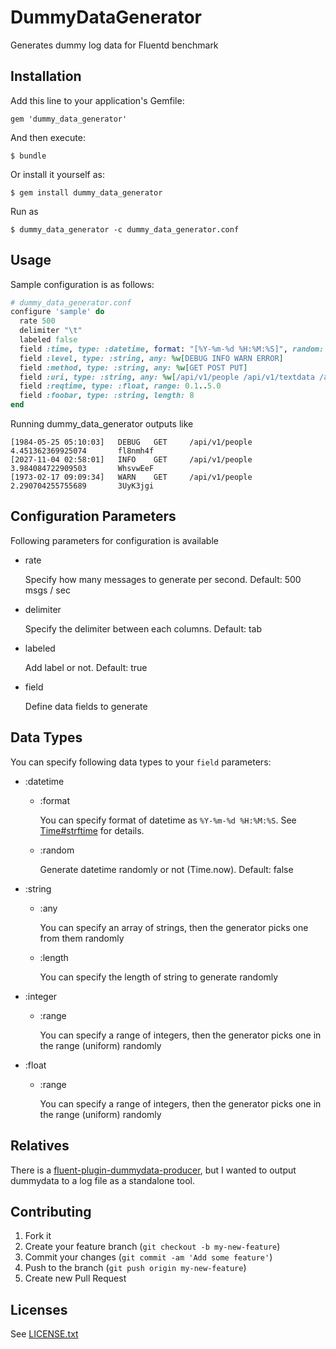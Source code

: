 # DummyDataGenerator

Generates dummy log data for Fluentd benchmark 

## Installation

Add this line to your application's Gemfile:

    gem 'dummy_data_generator'

And then execute:

    $ bundle

Or install it yourself as:

    $ gem install dummy_data_generator

Run as

    $ dummy_data_generator -c dummy_data_generator.conf

## Usage

Sample configuration is as follows:

```ruby
# dummy_data_generator.conf
configure 'sample' do
  rate 500
  delimiter "\t"
  labeled false
  field :time, type: :datetime, format: "[%Y-%m-%d %H:%M:%S]", random: true
  field :level, type: :string, any: %w[DEBUG INFO WARN ERROR]
  field :method, type: :string, any: %w[GET POST PUT]
  field :uri, type: :string, any: %w[/api/v1/people /api/v1/textdata /api/v1/messages]
  field :reqtime, type: :float, range: 0.1..5.0
  field :foobar, type: :string, length: 8
end 
```

Running dummy_data_generator outputs like

```
[1984-05-25 05:10:03]   DEBUG   GET     /api/v1/people  4.451362369925074       fl8nmh4f
[2027-11-04 02:58:01]   INFO    GET     /api/v1/people  3.984084722909503       WhsvwEeF
[1973-02-17 09:09:34]   WARN    GET     /api/v1/people  2.290704255755689       3UyK3jgi
```

## Configuration Parameters

Following parameters for configuration is available

* rate

    Specify how many messages to generate per second. Default: 500 msgs / sec

* delimiter

    Specify the delimiter between each columns. Default: tab

* labeled

    Add label or not. Default: true

* field

    Define data fields to generate

## Data Types

You can specify following data types to your `field` parameters:

* :datetime

  * :format

    You can specify format of datetime as `%Y-%m-%d %H:%M:%S`. See [Time#strftime](http://www.ruby-doc.org/core-2.0.0/Time.html#method-i-strftime) for details. 

  * :random

    Generate datetime randomly or not (Time.now). Default: false

* :string

  * :any

    You can specify an array of strings, then the generator picks one from them randomly

  * :length

    You can specify the length of string to generate randomly

* :integer

  * :range

    You can specify a range of integers, then the generator picks one in the range (uniform) randomly

* :float

  * :range

    You can specify a range of integers, then the generator picks one in the range (uniform) randomly

## Relatives

There is a [fluent-plugin-dummydata-producer](https://github.com/tagomoris/fluent-plugin-dummydata-producer), but I wanted to output dummydata to a log file as a standalone tool.

## Contributing

1. Fork it
2. Create your feature branch (`git checkout -b my-new-feature`)
3. Commit your changes (`git commit -am 'Add some feature'`)
4. Push to the branch (`git push origin my-new-feature`)
5. Create new Pull Request

## Licenses

See [LICENSE.txt](LICENSE.txt)

